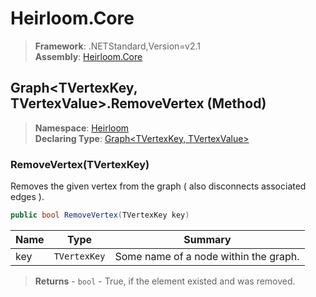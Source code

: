 # Heirloom.Core

> **Framework**: .NETStandard,Version=v2.1  
> **Assembly**: [Heirloom.Core][0]

## Graph\<TVertexKey, TVertexValue>.RemoveVertex (Method)

> **Namespace**: [Heirloom][0]  
> **Declaring Type**: [Graph\<TVertexKey, TVertexValue>][1]

### RemoveVertex(TVertexKey)

Removes the given vertex from the graph ( also disconnects associated edges ).

```cs
public bool RemoveVertex(TVertexKey key)
```

| Name | Type         | Summary                               |
|------|--------------|---------------------------------------|
| key  | `TVertexKey` | Some name of a node within the graph. |

> **Returns** - `bool` - True, if the element existed and was removed.

[0]: ../../../Heirloom.Core.md
[1]: ../Graph[TVertexKey,TVertexValue].md
